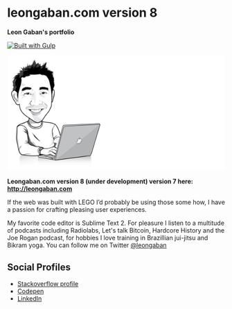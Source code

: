 leongaban.com version 8
================
<strong>Leon Gaban's portfolio</strong>

[![Built with Gulp](https://raw.githubusercontent.com/gulpjs/gulp/e2dd2b6c66409f59082c24585c6989244793d132/built-with-gulp.png)](http://gulpjs.com/)

![Leon Gaban](https://raw.githubusercontent.com/leongaban/leongaban-8/master/assets/imgs/logo%402x.png)

<strong>Leongaban.com version 8 (under development) version 7 here: http://leongaban.com</strong>

<p>If the web was built with LEGO I’d probably be using those some how, I have a passion for crafting pleasing user experiences.</p>

<p>My favorite code editor is Sublime Text 2. For pleasure I listen to a multitude of podcasts including Radiolabs, Let's talk Bitcoin, Hardcore History and the Joe Rogan podcast, for hobbies I love training in Brazillian jui-jitsu and Bikram yoga. You can follow me on Twitter <a href="https://twitter.com/leongaban">@leongaban</a></p>

## Social Profiles
<ul>
    <li>
        <a href="http://stackoverflow.com/users/168738/leon-gaban">Stackoverflow profile</a>    
    </li>
    <li>
        <a href="http://codepen.io/leongaban/">Codepen</a>
    </li>
    <li>
        <a href="https://www.linkedin.com/in/leongaban">LinkedIn</a>   
    </li>
</ul>
